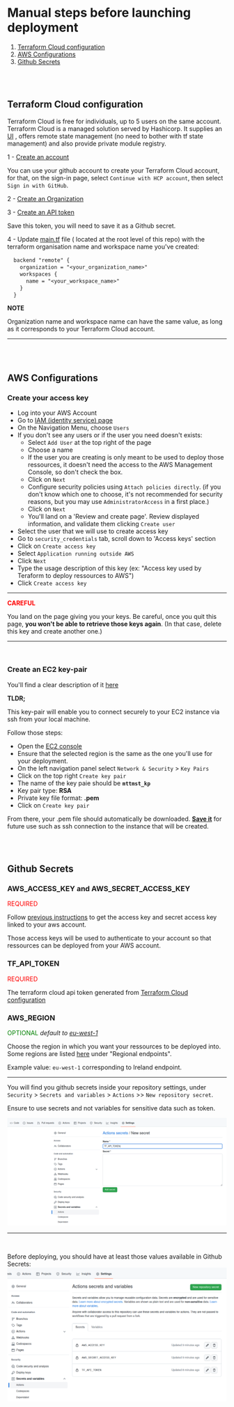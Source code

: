 
# Manual steps before launching deployment
1. [Terraform Cloud configuration](#terraform-cloud-configuration)
2. [AWS Configurations](#aws-configurations)
3. [Github Secrets](#github-secrets)

<br>
<br>

## Terraform Cloud configuration
Terraform Cloud is free for individuals, up to 5 users on the same account.
Terraform Cloud is a managed solution served by Hashicorp. It supplies an [UI](https://app.terraform.io/) , offers remote state management (no need to bother with tf state management) and also provide private module registry.


1 - [Create an account](https://app.terraform.io/session?redirect_to=%2Fapp%2F)

You can use your github account to create your Terraform Cloud account, for that, on the sign-in page, select `Continue with HCP account`, then select `Sign in with GitHub`.

2 - [Create an Organization](https://developer.hashicorp.com/terraform/cloud-docs/users-teams-organizations/organizations#creating-organizations)

3 - [Create an API token](https://developer.hashicorp.com/terraform/cloud-docs/users-teams-organizations/api-tokens#organization-api-tokens)

Save this token, you will need to save it as a Github secret.

4 - Update [main.tf](./main.tf) file ( located at the root level of this repo) with the terraform organisation name and workspace name you've created: 
```
  backend "remote" {
    organization = "<your_organization_name>" 
    workspaces {
      name = "<your_workspace_name>"
    }
  }
```

**NOTE**

Organization name and workspace name can have the same value, as long as it corresponds to your Terraform Cloud account. 

---

<br>
<br>

## AWS Configurations
### Create your access key
- Log into your AWS Account
- Go to [IAM (identity service) page](https://console.aws.amazon.com/iam/)
- On the Navigation Menu, choose `Users`
- If you don't see any users or if the user you need doesn't exists: 
    - Select `Add User` at the top right of the page
    - Choose a name
    - If the user you are creating is only meant to be used to deploy those ressources, it doesn't need the access to the AWS Management Console, so don't check the box.
    - Click on `Next`
    - Configure security policies using `Attach policies directly`. (if you don't know which one to choose, it's not recommended for security reasons, but you may use `AdministratorAccess` in a first place.)
    - Click on `Next`
    - You'll land on a 'Review and create page'. Review displayed information, and validate them clicking `Create user`
- Select the user that we will use to create access key
- Go to `security_credentials` tab, scroll down to 'Access keys' section
- Click on `Create access key`
- Select `Application running outside AWS`
- Click `Next`
- Type the usage description of this key (ex: "Access key used by Teraform to deploy ressources to AWS")
- Click `Create access key`

---
**<span style="color:red">CAREFUL</span>**

You land on the page giving you your keys. Be careful, once you quit this page, __you won't be able to retrieve those keys again__. (In that case, delete this key and create another one.)

---


<br>

### Create an EC2 key-pair
You'll find a clear description of it [here](https://docs.aws.amazon.com/fr_fr/AWSEC2/latest/UserGuide/ec2-key-pairs.html)

**TLDR;**

This key-pair will enable you to connect securely to your EC2 instance via ssh from your local machine.

Follow those steps: 

- Open the [EC2 console](https://console.aws.amazon.com/ec2/)
- Ensure that the selected region is the same as the one you'll use for your deployment.
- On the left navigation panel select `Network & Security` > `Key Pairs`
- Click on the top right `Create key pair`
- The name of the key paie should be **`mttmst_kp`**
- Key pair type: **RSA**
- Private key file format: **.pem**
- Click on `Create key pair`

From there, your .pem file should automatically be downloaded. **<ins>Save it</ins>** for future use such as ssh connection to the instance that will be created. 


<br>
<br>
 

## Github Secrets
### AWS_ACCESS_KEY and AWS_SECRET_ACCESS_KEY
<span style="color:red">REQUIRED</span>

Follow [previous instructions](#create-your-access-key) to get the access key and secret access key linked to your aws account. 

Those access keys will be used to authenticate to your account so that ressources can be deployed from your AWS account.

### TF_API_TOKEN
<span style="color:red">REQUIRED</span>

The terraform cloud api token generated from [Terraform Cloud configuration](#terraform-cloud-configuration)


### AWS_REGION <!-- eu-west-1 -->
<span style="color:green">OPTIONAL</span> *default to <ins>eu-west-1</ins>*

Choose the region in which you want your ressources to be deployed into. 
Some regions are listed [here](https://docs.aws.amazon.com/general/latest/gr/rande.html) under "Regional endpoints". 

Example value: `eu-west-1` corresponding to Ireland endpoint.

---

You will find you github secrets inside your repository settings, under `Security` > `Secrets and variables` > `Actions` >> `New repository secret`. 

Ensure to use secrets and not variables for sensitive data such as token. 

![Saving secret in Github Secret](./img/github-secrets.png)


---

<br>

Before deploying, you should have at least those values available in Github Secrets: 
![required secrets](./img/required-secrets.png)